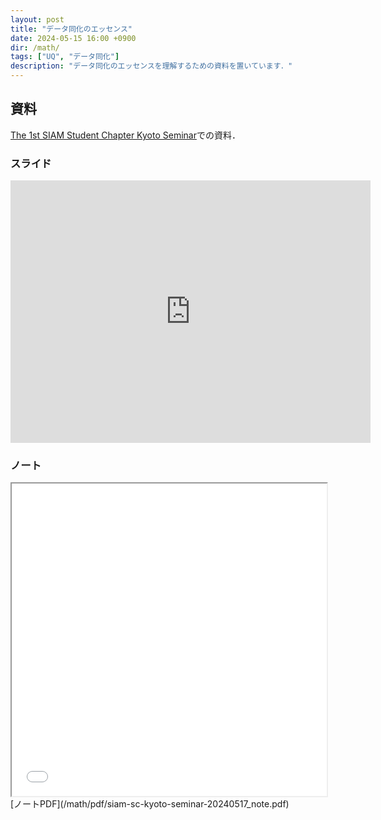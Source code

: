 ```yaml
---
layout: post
title: "データ同化のエッセンス"
date: 2024-05-15 16:00 +0900
dir: /math/
tags: ["UQ", "データ同化"]
description: "データ同化のエッセンスを理解するための資料を置いています．"
---
```


## 資料
[The 1st SIAM Student Chapter Kyoto Seminar](https://sites.google.com/view/siam-sc-kyoto/event/seminar-2024/first-seminar)での資料．

### スライド

<iframe src="https://slides.com/kotatakeda/da#/embed" width="576" height="420" title="Essence of Data Assimilation" scrolling="no" frameborder="0" webkitallowfullscreen mozallowfullscreen allowfullscreen></iframe>

### ノート
<iframe src="/math/pdf/siam-sc-kyoto-seminar-20240517_note.pdf" width="100%" height="500px"></iframe>
[ノートPDF](/math/pdf/siam-sc-kyoto-seminar-20240517_note.pdf)
